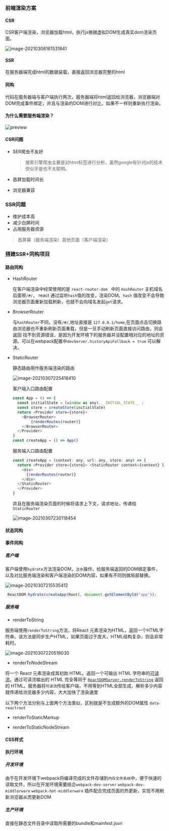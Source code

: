 ### 前端渲染方案

 #### CSR

 CSR客户端渲染，浏览器加载html，执行js根据虚拟DOM生成真实dom渲染页面。

![image-20210306161531841](C:\Users\wenbo\AppData\Roaming\Typora\typora-user-images\image-20210306161531841.png)

#### SSR

 在服务器端完成html的数据装载，直接返回浏览器完整的html

#### 同构

代码在服务器端与客户端执行两次，服务器端将html返回给浏览器，浏览器端对DOM完成事件绑定，并且与渲染的DOM进行对比，如果不一样则重新执行渲染。

#### 为什么需要服务端渲染？





![preview](https://pic2.zhimg.com/v2-1983553e404e402fb4aa8212454ebe4d_r.jpg)

#### CSR问题

* SER爬虫不友好

  > 搜索引擎爬虫主要是对html标签进行分析，虽然google有针对js的技术但似乎是也不太聪明。

* 首屏加载时间长

* 浏览器兼容

### SSR问题

* 维护成本高
* 减少白屏时间
* 占用服务器资源

> 首屏幕（服务端渲染）其他页面（客户端渲染）

### 搭建SSR+同构项目



#### 路由同构

* HashRouter

  在客户端渲染中经常使用的是 `react-router-dom `  中的  `HashRouter` 主机域名后面带`/#/`， react 通过监听`hash`值的改变，渲染DOM。`hash` 值改变不会导致浏览器页面重新加载刷新，也就不会向域名发起`get`请求。

* BrowserRouter

  与`hashRouter`不同，没有`/#/`,地址直接是 `127.0.0.1/home`,在页面点击切换路由浏览器也不重新刷新页面重载，但是一旦手动刷新页面直接访问路由，则会返回 找不到资源错误，是因为开发环境下的服务器并没配置相对应的地址的资源。可以在webpack配置中`devServer.historyApiFallback = true` 可以解决。

* StaticRouter

  静态路由用作服务端渲染的路由

  ![image-20210307225418410](C:\Users\wenbo\AppData\Roaming\Typora\typora-user-images\image-20210307225418410.png)

  客户端入口路由配置

  ```javascript
  const App = () => {
    const initialState = (window as any).__INITIAL_STATE__ ;
    const store = createStore(initialState)
    return <Provider store={store}>
      <BrowserRouter>
          {renderRoutes(router)}
      </BrowserRouter>
    </Provider>
  }
  const createApp = () => App()
  ```

  服务端入口路由配置

  ```javascript
  const createApp = (context: any, url: any, store: any) => {
    return <Provider store={store}> <StaticRouter context={context} location={url}>
      <div>
        {renderRoutes(router)}
      </div>
    </StaticRouter>
    </Provider>
  }
  ```

  并且在服务端渲染页面的时候将请求上下文，请求地址，传递给 `StaticRouter`

  ![image-20210307230118454](C:\Users\wenbo\AppData\Roaming\Typora\typora-user-images\image-20210307230118454.png)

#### 状态同构



#### 事件同构

##### 客户端

客户端使用`hydrate`方法渲染DOM，`注水`操作，给服务端返回的DOM绑定事件，以及对比服务端渲染和客户端渲染的DOM内容，如果有不同则做局部替换。

![image-20210307215535412](C:\Users\wenbo\AppData\Roaming\Typora\typora-user-images\image-20210307215535412.png)

```javascript
 ReactDOM.hydrate(createApp(Root), document.getElementById("app"));
```

##### 服务端

* renderToString

服务端使用`renderToString`方法，将React 元素渲染为HTML，返回一个HTML字符串。该方法是同步生产HTML，如果页面过于庞大，HTML结构复杂，则会非常耗时。

![image-20210307220518030](C:\Users\wenbo\AppData\Roaming\Typora\typora-user-images\image-20210307220518030.png)

* renderToNodeStream

将一个 React 元素渲染成其初始 HTML。返回一个可输出 HTML 字符串的[可读流](https://nodejs.org/api/stream.html#stream_readable_streams)。通过可读流输出的 HTML 完全等同于 [`ReactDOMServer.renderToString`](https://react.docschina.org/docs/react-dom-server.html#rendertostring) 返回的 HTML。服务器将`可读流`传给客户端，不用等到HTML全部生成，解析多少内容就传递给浏览器多少内容，大大加快了渲染速度

以下两个方法分别与上面两个方法类似，区别就是不生成额外的DOM属性 `data-reactroot`

* renderToStaticMarkup

* renderToStaticNodeStream

#### CSS样式

#### 执行环境



##### 开发环境

由于在开发环境下webpack将编译完成的文件存储到`内存文件系统`中，便于快速的读取文件，所以在开发环境需要结合`webpack-dev-server` `webpack-dev-middlerware` `webpack-hot-middlerware` 插件配合完成页面的热更新，实现不用刷新浏览器从而更新DOM



##### 生产环境

直接在静态文件目录中读取所需要的bundle和mainfest.json



